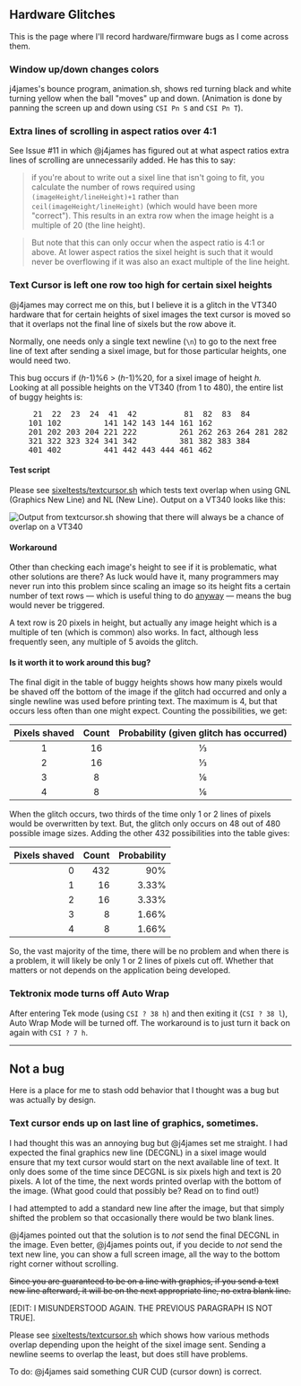 ## Hardware Glitches

This is the page where I'll record hardware/firmware bugs as I come
across them.

### Window up/down changes colors

j4james's bounce program, animation.sh, shows red turning black and
white turning yellow when the ball "moves" up and down. (Animation is
done by panning the screen up and down using `CSI Pn S` and `CSI Pn T`).

### Extra lines of scrolling in aspect ratios over 4:1

See Issue #11 in which @j4james has figured out at what aspect ratios
extra lines of scrolling are unnecessarily added. He has this to say:

> if you're about to write out a sixel line that isn't going to fit,
> you calculate the number of rows required using
> `(imageHeight/lineHeight)+1` rather than `ceil(imageHeight/lineHeight)`
> (which would have been more "correct"). This results in an extra row
> when the image height is a multiple of 20 (the line height).

> But note that this can only occur when the aspect ratio is 4:1 or
> above. At lower aspect ratios the sixel height is such that it would
> never be overflowing if it was also an exact multiple of the line
> height.

### Text Cursor is left one row too high for certain sixel heights

@j4james may correct me on this, but I believe it is a glitch in the
VT340 hardware that for certain heights of sixel images the text
cursor is moved so that it overlaps not the final line of sixels but
the row above it.

Normally, one needs only a single text newline (`\n`) to go to the
next free line of text after sending a sixel image, but for those
particular heights, one would need two.

This bug occurs if (_h_-1)%6 > (_h_-1)%20, for a sixel image of height
_h._ Looking at all possible heights on the VT340 (from 1 to 480), the
entire list of buggy heights is:

<pre>
	 21  22  23  24  41  42          81  82  83  84
	101 102         141 142 143 144 161 162 
	201 202 203 204 221 222         261 262 263 264 281 282 
	321 322 323 324 341 342         381 382 383 384
	401 402         441 442 443 444 461 462
</pre>

#### Test script

Please see [sixeltests/textcursor.sh](sixeltests/textcursor.sh) which
tests text overlap when using GNL (Graphics New Line) and NL (New Line).
Output on a VT340 looks like this:

![Output from textcursor.sh showing that there will always be a chance
of overlap on a VT340](https://raw.githubusercontent.com/hackerb9/vt340test/main/sixeltests/textcursor.png)


#### Workaround

Other than checking each image's height to see if it is problematic,
what other solutions are there? As luck would have it, many
programmers may never run into this problem since scaling an image so
its height fits a certain number of text rows — which is useful thing
to do [anyway](https://github.com/hackerb9/vv) — means the bug would
never be triggered.

A text row is 20 pixels in height, but actually any image height which
is a multiple of ten (which is common) also works. In fact, although
less frequently seen, any multiple of 5 avoids the glitch.

#### Is it worth it to work around this bug?

The final digit in the table of buggy heights shows how many pixels
would be shaved off the bottom of the image if the glitch had occurred
and only a single newline was used before printing text. The maximum
is 4, but that occurs less often than one might expect. Counting the
possibilities, we get:

| Pixels shaved | Count | Probability (given glitch has occurred) |
|:-------------:|:-----:|:---------------------------------------:|
| 1             | 16    | ⅓                                       |
| 2             | 16    | ⅓                                       |
| 3             | 8     | ⅙                                       |
| 4             | 8     | ⅙                                       |

When the glitch occurs, two thirds of the time only 1 or 2 lines of
pixels would be overwritten by text. But, the glitch only occurs on 48
out of 480 possible image sizes. Adding the other 432 possibilities
into the table gives:

| Pixels shaved | Count | Probability |
|--------------:|------:|------------:|
|             0 |   432 |         90% |
|             1 |    16 |       3.33% |
|             2 |    16 |       3.33% |
|             3 |     8 |       1.66% |
|             4 |     8 |       1.66% |

So, the vast majority of the time, there will be no problem and when
there is a problem, it will likely be only 1 or 2 lines of pixels cut
off. Whether that matters or not depends on the application being
developed.

### Tektronix mode turns off Auto Wrap

After entering Tek mode (using `CSI ? 38 h`) and then exiting it (`CSI
? 38 l`), Auto Wrap Mode will be turned off. The workaround is to just
turn it back on again with `CSI ? 7 h`.

____

## Not a bug

Here is a place for me to stash odd behavior that I thought was a bug
but was actually by design.

### Text cursor ends up on last line of graphics, sometimes.

I had thought this was an annoying bug but @j4james set me straight. I
had expected the final graphics new line (DECGNL) in a sixel image
would ensure that my text cursor would start on the next available
line of text. It only does some of the time since DECGNL is six pixels
high and text is 20 pixels. A lot of the time, the next words printed
overlap with the bottom of the image. (What good could that possibly
be? Read on to find out!)

I had attempted to add a standard new line after the image, but that
simply shifted the problem so that occasionally there would be two
blank lines.

@j4james pointed out that the solution is to *not* send the final
DECGNL in the image. Even better, @j4james points out, if you decide
to *not* send the text new line, you can show a full screen image, all
the way to the bottom right corner without scrolling.

~~Since you are guaranteed to be on a line with graphics, if you send a
text new line afterward, it will be on the next appropriate line, no
extra blank line.~~

[EDIT: I MISUNDERSTOOD AGAIN. THE PREVIOUS PARAGRAPH IS NOT TRUE].

Please see [sixeltests/textcursor.sh](sixeltests/textcursor.sh) which
shows how various methods overlap depending upon the height of the
sixel image sent. Sending a newline seems to overlap the least, but
does still have problems.

To do: @j4james said something CUR CUD (cursor down) is correct.




